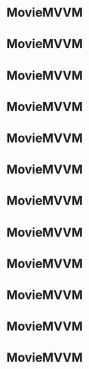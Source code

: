 # MovieMVVM
# MovieMVVM
# MovieMVVM
# MovieMVVM
# MovieMVVM
# MovieMVVM
# MovieMVVM
# MovieMVVM
# MovieMVVM
# MovieMVVM
# MovieMVVM
# MovieMVVM
